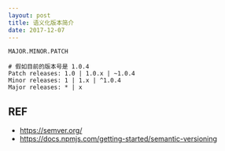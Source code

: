 ```yaml
---
layout: post
title: 语义化版本简介
date: 2017-12-07
---
```


```
MAJOR.MINOR.PATCH

# 假如目前的版本号是 1.0.4
Patch releases: 1.0 | 1.0.x | ~1.0.4
Minor releases: 1 | 1.x | ^1.0.4
Major releases: * | x
```

## REF

- https://semver.org/
- https://docs.npmjs.com/getting-started/semantic-versioning
